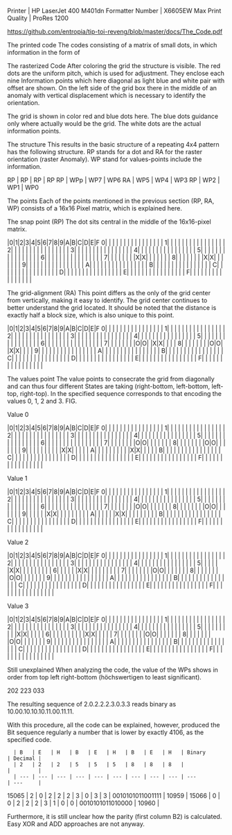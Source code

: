 Printer | HP LaserJet 400 M401dn
Formatter Number | X6605EW
Max Print Quality | ProRes 1200




https://github.com/entropia/tip-toi-reveng/blob/master/docs/The_Code.pdf

The printed code
The codes consisting of a matrix of small dots, in which information in the form of

The rasterized Code
After coloring the grid the structure is visible. The red dots are the
uniform pitch, which is used for adjustment. They enclose each nine
Information points which here diagonal as light blue and white pair with offset
are shown. On the left side of the grid box there in the middle of an anomaly with
vertical displacement which is necessary to identify the orientation.

The grid is shown in color red and blue dots here. The blue dots
guidance only where actually would be the grid. The white dots are
the actual information points.

The structure
This results in the basic structure of a repeating 4x4 pattern
has the following structure.
RP stands for a dot and RA for the raster orientation (raster
Anomaly). WP stand for values-points include the information.

RP | RP  | RP  | RP
RP | WPp | WP7 | WP6
RA | WP5 | WP4 | WP3
RP | WP2 | WP1 | WP0

The points
Each of the points mentioned in the previous section (RP, RA, WP) consists of a 16x16
Pixel matrix, which is explained here.

The snap point (RP)
The dot sits central in the middle of the 16x16-pixel matrix.

 |0|1|2|3|4|5|6|7|8|9|A|B|C|D|E|F
0| | | | | | | | | | | | | | | | 
1| | | | | | | | | | | | | | | | 
2| | | | | | | | | | | | | | | | 
3| | | | | | | | | | | | | | | | 
4| | | | | | | | | | | | | | | | 
5| | | | | | | | | | | | | | | | 
6| | | | | | | | | | | | | | | | 
7| | | | | | | |X|X| | | | | | | 
8| | | | | | | |X|X| | | | | | | 
9| | | | | | | | | | | | | | | | 
A| | | | | | | | | | | | | | | | 
B| | | | | | | | | | | | | | | | 
C| | | | | | | | | | | | | | | | 
D| | | | | | | | | | | | | | | | 
E| | | | | | | | | | | | | | | | 
F| | | | | | | | | | | | | | | | 

The grid-alignment (RA)
This point differs as the only of the grid center from vertically, making it easy to
identify. The grid center continues to better understand the grid
located. It should be noted that the distance is exactly half a block size,
which is also unique to this point.

 |0|1|2|3|4|5|6|7|8|9|A|B|C|D|E|F
0| | | | | | | | | | | | | | | | 
1| | | | | | | | | | | | | | | | 
2| | | | | | | | | | | | | | | | 
3| | | | | | | | | | | | | | | | 
4| | | | | | | | | | | | | | | | 
5| | | | | | | | | | | | | | | | 
6| | | | | | | | | | | | | | | | 
7| | | | | | | |O|O| |X|X| | | | 
8| | | | | | | |O|O| |X|X| | | | 
9| | | | | | | | | | | | | | | | 
A| | | | | | | | | | | | | | | | 
B| | | | | | | | | | | | | | | | 
C| | | | | | | | | | | | | | | | 
D| | | | | | | | | | | | | | | | 
E| | | | | | | | | | | | | | | | 
F| | | | | | | | | | | | | | | | 

The values point
The value points to consecrate the grid from diagonally and can thus four different
States are taking (right-bottom, left-bottom, left-top, right-top). In the
specified sequence corresponds to that encoding the values 0, 1, 2 and 3. FIG.

Value 0

 |0|1|2|3|4|5|6|7|8|9|A|B|C|D|E|F
0| | | | | | | | | | | | | | | | 
1| | | | | | | | | | | | | | | | 
2| | | | | | | | | | | | | | | | 
3| | | | | | | | | | | | | | | | 
4| | | | | | | | | | | | | | | | 
5| | | | | | | | | | | | | | | | 
6| | | | | | | | | | | | | | | | 
7| | | | | | | |O|O| | | | | | | 
8| | | | | | | |O|O| | | | | | | 
9| | | | | | | | | |X|X| | | | | 
A| | | | | | | | | |X|X| | | | | 
B| | | | | | | | | | | | | | | | 
C| | | | | | | | | | | | | | | | 
D| | | | | | | | | | | | | | | | 
E| | | | | | | | | | | | | | | | 
F| | | | | | | | | | | | | | | | 


Value 1

 |0|1|2|3|4|5|6|7|8|9|A|B|C|D|E|F
0| | | | | | | | | | | | | | | | 
1| | | | | | | | | | | | | | | | 
2| | | | | | | | | | | | | | | | 
3| | | | | | | | | | | | | | | | 
4| | | | | | | | | | | | | | | | 
5| | | | | | | | | | | | | | | | 
6| | | | | | | | | | | | | | | | 
7| | | | | | | |O|O| | | | | | | 
8| | | | | | | |O|O| | | | | | | 
9| | | | | |X|X| | | | | | | | | 
A| | | | | |X|X| | | | | | | | | 
B| | | | | | | | | | | | | | | | 
C| | | | | | | | | | | | | | | | 
D| | | | | | | | | | | | | | | | 
E| | | | | | | | | | | | | | | | 
F| | | | | | | | | | | | | | | | 


Value 2

 |0|1|2|3|4|5|6|7|8|9|A|B|C|D|E|F
0| | | | | | | | | | | | | | | | 
1| | | | | | | | | | | | | | | | 
2| | | | | | | | | | | | | | | | 
3| | | | | | | | | | | | | | | | 
4| | | | | | | | | | | | | | | | 
5| | | | | |X|X| | | | | | | | | 
6| | | | | |X|X| | | | | | | | | 
7| | | | | | | |O|O| | | | | | | 
8| | | | | | | |O|O| | | | | | | 
9| | | | | | | | | | | | | | | | 
A| | | | | | | | | | | | | | | | 
B| | | | | | | | | | | | | | | | 
C| | | | | | | | | | | | | | | | 
D| | | | | | | | | | | | | | | | 
E| | | | | | | | | | | | | | | | 
F| | | | | | | | | | | | | | | | 


Value 3

 |0|1|2|3|4|5|6|7|8|9|A|B|C|D|E|F
0| | | | | | | | | | | | | | | | 
1| | | | | | | | | | | | | | | | 
2| | | | | | | | | | | | | | | | 
3| | | | | | | | | | | | | | | | 
4| | | | | | | | | | | | | | | | 
5| | | | | | | | | |X|X| | | | | 
6| | | | | | | | | |X|X| | | | | 
7| | | | | | | |O|O| | | | | | | 
8| | | | | | | |O|O| | | | | | | 
9| | | | | | | | | | | | | | | | 
A| | | | | | | | | | | | | | | | 
B| | | | | | | | | | | | | | | | 
C| | | | | | | | | | | | | | | | 
D| | | | | | | | | | | | | | | | 
E| | | | | | | | | | | | | | | | 
F| | | | | | | | | | | | | | | | 


Still unexplained
When analyzing the code, the value of the WPs shows in order from top left
right-bottom (höchswertigen to least significant).

202
223
033

The resulting sequence of 2.0.2.2.2.3.0.3.3 reads binary as
10.00.10.10.10.11.00.11.11.

With this procedure, all the code can be explained, however, produced the
Bit sequence regularly a number that is lower by exactly 4106, as the specified code.

      | B   | E   | H   | B   | E   | H   | B   | E   | H   | Binary           | Decimal |
      | 2   | 2   | 2   | 5   | 5   | 5   | 8   | 8   | 8   |                  |         |
      | --- | --- | --- | --- | --- | --- | --- | --- | --- | ---              | ---     |
15065 | 2   | 0   | 2   | 2   | 2   | 3   | 0   | 3   | 3   | 0010101011001111 | 10959   |
15066 | 0   | 0   | 2   | 2   | 2   | 3   | 1   | 0   | 0   | 0010101011010000 | 10960   |


Furthermore, it is still unclear how the parity (first column B2) is calculated. Easy
XOR and ADD approaches are not anyway.

